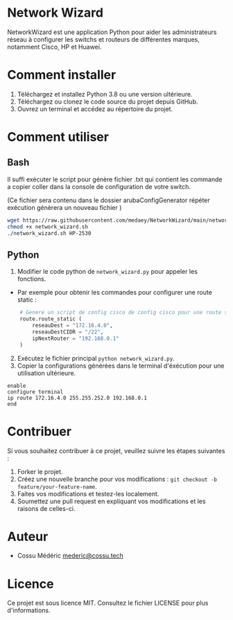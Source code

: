 # Network Wizard

NetworkWizard est une application Python pour aider les administrateurs réseau à configurer les switchs et routeurs de différentes marques, notamment Cisco, HP et Huawei.

# Comment installer
1. Téléchargez et installez Python 3.8 ou une version ultérieure.
2. Téléchargez ou clonez le code source du projet depuis GitHub.
3. Ouvrez un terminal et accédez au répertoire du projet.

# Comment utiliser
## Bash
Il suffi exécuter le script pour génère fichier .txt qui contient les commande a copier coller dans la console de configuration de votre switch.

(Ce fichier sera contenu dans le dossier arubaConfigGenerator répéter exécution génèrera un nouveau fichier )

```bash
wget https://raw.githubusercontent.com/medaey/NetworkWizard/main/network_wizard.sh
chmod +x network_wizard.sh
./network_wizard.sh HP-2530
```


## Python
1. Modifier le code python de `network_wizard.py` pour appeler les fonctions.
- Par exemple pour obtenir les commandes pour configurer une route static :

```python
	# Genere un script de config cisco de config cisco pour une route statique
	route.route_static (
		reseauDest = "172.16.4.0",
	 	reseauDestCIDR = "/22",
		ipNextRouter = "192.168.0.1"
	)
```
2. Exécutez le fichier principal `python network_wizard.py`.
3. Copier la configurations générées dans le terminal d'éxécution pour une utilisation ultérieure.
```
enable
configure terminal
ip route 172.16.4.0 255.255.252.0 192.168.0.1
end
```

# Contribuer
Si vous souhaitez contribuer à ce projet, veuillez suivre les étapes suivantes :

1. Forker le projet.
2. Créez une nouvelle branche pour vos modifications : `git checkout -b feature/your-feature-name`.
3. Faites vos modifications et testez-les localement.
4. Soumettez une pull request en expliquant vos modifications et les raisons de celles-ci.

# Auteur
- Cossu Médéric mederic@cossu.tech

# Licence
Ce projet est sous licence MIT. Consultez le fichier LICENSE pour plus d'informations.
